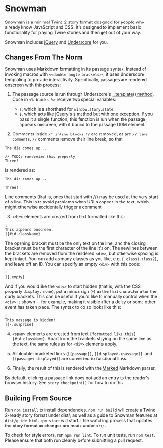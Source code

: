 # Snowman

Snowman is a minimal Twine 2 story format designed for people who already know
JavaScript and CSS. It's designed to implement basic functionality for playing
Twine stories and then get out of your way.

Snowman includes [jQuery](http://jquery.com) and [Underscore](http://underscorejs.org/) for you.

## Changes From The Norm

Snowman uses Markdown formatting in its passage syntax. Instead of invoking macros with `<<double angle brackets>>`, it uses Underscore templating to provide interactivity. Specifically, passages are rendered onscreen with this process:

1. The passage source is run through Underscore's [_.template() method](http://underscorejs.org/#template). Code in `<% blocks %>` receive two special variables:

	* `s`, which is a shorthand for `window.story.state`
	* `$`, which acts like jQuery's `$` method but with one exception. If you pass it a single function, this function is run when the passage appears onscreen, with it bound to the passage DOM element.

2. Comments inside `/* inline blocks */` are removed, as are `// line comments`. `//` comments remove their line break, so that:
```
The die comes up...

// TODO: randomize this properly
Three!
```
is rendered as:
```
The die comes up...

Three!
```
Line comments (that is, ones that start with //) may be used at the very start of a line. This is to avoid problems when URLs appear in the text, which might otherwise accidentally trigger a comment.

3. `<div>` elements are created from text formatted like this:
```
[
This appears onscreen.
]{#id.className}
```
The opening bracket must be the only text on the line, and the closing bracket must be the first character of the line it's on. The newlines between the brackets are removed from the rendered `<div>`, but otherwise spacing is kept intact. You can add as many classes as you like, e.g. `{.class1.class2}`, and leave off an ID. You can specify an empty `<div>` with this code:
```
[
]{.empty}
```
And if you would like the `<div>` to start hidden (that is, with the CSS property `display: none`), put a minus sign (-) as the first character after the curly brackets. This can be useful if you'd like to manually control when the `<div>` is shown -- for example, making it visible after a delay or some other event has taken place. The syntax to do so looks like this:
```
[
This message is hidden!
]{-.surprise}
```

4. `<span>` elements are created from text `[formatted like
this]{#id.className}`. Apart from the brackets staying on the same line as the text, the same rules as for `<div>` elements apply.

5. All double-bracketed links (`[[passage]]`, `[[displayed->passage]]`, and `[[passage<-displayed]]` are converted to functional links.

6. Finally, the result of this is rendered with the
[Marked](https://github.com/chjj/marked/) Markdown parser.

By default, clicking a passage link does not add an entry to the reader's browser history. See `story.checkpoint()` for how to do this.

## Building From Source

Run `npm install` to install dependencies. `npm run build` will create a Twine 2-ready story format under dist/, as well as a guide to Snowman features at `dist/guide.html`. `npm start` will start a file watching process that updates the story format as changes are made under `src/`.

To check for style errors, run `npm run lint`. To run unit tests, run `npm test`. Please ensure that both run cleanly before submitting a pull request.